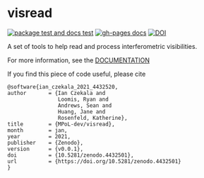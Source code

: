# visread

[![package test and docs test](https://github.com/MPoL-dev/visread/actions/workflows/tests.yml/badge.svg)](https://github.com/MPoL-dev/visread/actions/workflows/tests.yml)
[![gh-pages docs](https://github.com/MPoL-dev/visread/actions/workflows/gh_docs.yml/badge.svg)](https://github.com/MPoL-dev/visread/actions/workflows/gh_docs.yml)
[![DOI](https://zenodo.org/badge/327205529.svg)](https://zenodo.org/badge/latestdoi/327205529)

A set of tools to help read and process interferometric visibilities.

For more information, see the [DOCUMENTATION](https://mpol-dev.github.io/visread/)

If you find this piece of code useful, please cite

    @software{ian_czekala_2021_4432520,
    author       = {Ian Czekala and
                    Loomis, Ryan and
                    Andrews, Sean and
                    Huang, Jane and
                    Rosenfeld, Katherine},
    title        = {MPoL-dev/visread},
    month        = jan,
    year         = 2021,
    publisher    = {Zenodo},
    version      = {v0.0.1},
    doi          = {10.5281/zenodo.4432501},
    url          = {https://doi.org/10.5281/zenodo.4432501}
    }


